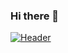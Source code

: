 ### Hi there 👋

[![Header](https://raw.githubusercontent.com/mlynch5187/mlynch5187/Goalsetter.png "Header")](https://mlynch5187.github.io/)

<!--
**mlynch5187/mlynch5187** is a ✨ _special_ ✨ repository because its `README.md` (this file) appears on your GitHub profile.

Here are some ideas to get you started:

- 🔭 I’m currently working on ...
- 🌱 I’m currently learning ...
- 👯 I’m looking to collaborate on ...
- 🤔 I’m looking for help with ...
- 💬 Ask me about ...
- 📫 How to reach me: ...
- 😄 Pronouns: ...
- ⚡ Fun fact: ...
-->

